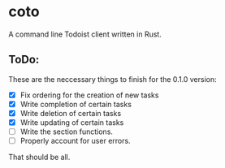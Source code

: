 # coto
A command line Todoist client written in Rust.
## ToDo:
These are the neccessary things to finish for the 0.1.0 version:

 - [x] Fix ordering for the creation of new tasks
 - [x] Write completion of certain tasks
 - [x] Write deletion of certain tasks
 - [x] Write updating of certain tasks
 - [ ] Write the section functions.
 - [ ] Properly account for user errors.
 
 That should be all.
